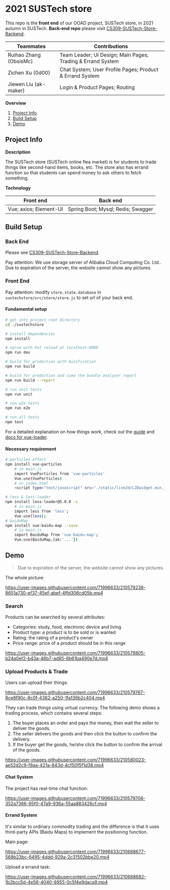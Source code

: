# 2021 SUSTech store

This repo is the **front end** of our OOAD project, SUSTech store, in 2021 autumn in SUSTech. **Back-end repo** please visit [CS309-SUSTech-Store-Backend](https://github.com/Evens1sen/CS309_SUSTech_Store_Backend).

| Teammates              | Contributions                                               |
| ---------------------- | ----------------------------------------------------------- |
| Ruihao Zhang (ObsisMc) | Team Leader; UI Design; Main Pages; Trading & Errand System |
| Zichen Xu (0d00)       | Chat System; User Profile Pages; Product & Errand System    |
| Jiewen Liu (ak-maker)  | Login & Product Pages; Routing                              |

**Overview**

1. [Project Info](#project-info)
2. [Build Setup](#build-setup)
3. [Demo](#demo)

## Project Info

**Description**

The SUSTech store (SUSTech online flea market) is for students to trade things like second-hand items, books, etc. The store also has errand function so that students can spend money to ask others to fetch something.



**Technology**

| Front end              | Back end                           |
| ---------------------- | ---------------------------------- |
| Vue; axios; Element-UI | Spring Boot; Mysql; Redis; Swagger |



## Build Setup

### Back End

Please see [CS309-SUSTech-Store-Backend](https://github.com/Evens1sen/CS309_SUSTech_Store_Backend).

Pay attention: We use storage server of Alibaba Cloud Computing Co. Ltd.. Due to expiration of the server, the website cannot show any pictures.

### Front End

Pay attention: modify `store.state.database` in `sustechstore/src/store/store.js` to set url of your back end.

#### Fundamental setup

``` bash
# get into project root directory
cd ./sustechstore

# install dependencies
npm install

# serve with hot reload at localhost:8080
npm run dev

# build for production with minification
npm run build

# build for production and view the bundle analyzer report
npm run build --report

# run unit tests
npm run unit

# run e2e tests
npm run e2e

# run all tests
npm test
```

For a detailed explanation on how things work, check out the [guide](http://vuejs-templates.github.io/webpack/) and [docs for vue-loader](http://vuejs.github.io/vue-loader).

#### Necessary requirement

```bash
# particles effect
npm install vue-particles
	# in main.js
	import VueParticles from 'vue-particles'
	Vue.use(VueParticles)
	# in index.html
	<script type="text/javascript" src="./static/live2d/L2Dwidget.min.js"></script>

# less & less-loader
npm install less-loader@5.0.0 -s
	# in main.js
	import less from 'less';
	Vue.use(less);
# baiduMap
npm install vue-baidu-map --save
    # in main.js
    import BaiduMap from 'vue-baidu-map';
    Vue.use(BaiduMap,{ak:'...'})
```





## Demo

> Due to expiration of the server, the website cannot show any pictures.

The whole picture:

https://user-images.githubusercontent.com/71996633/210579238-8651a730-ef37-45ef-abef-4ffd306cd05b.mp4



### Search

Products can be searched by several attributes:

- Categories: study, food, electronic device and living
- Product type: a product is to be sold or is wanted
- Rating: the rating of a product's owner
- Price range: price of a product should be in this range

https://user-images.githubusercontent.com/71996633/210579805-b24a0ef2-b43a-46b7-ad85-6b61ba490e7d.mp4



### Upload Products & Trade

Users can upload their things:

https://user-images.githubusercontent.com/71996633/210579767-8ce8f90c-8c0f-4362-a250-1fa136b2c404.mp4



They can trade things using virtual currency. The following demo shows a trading process, which contains several steps:

1. The buyer places an order and pays the money, then wait the seller to deliver the goods.
2. The seller delivers the goods and then click the button to confirm the delivery.
3. If the buyer get the goods, he/she click the button to confirm the arrival of the goods.

https://user-images.githubusercontent.com/71996633/210580023-ae52d2c9-f8aa-421a-843d-4cf50f5f1d38.mp4



#### Chat System

The project has real-time chat function:

https://user-images.githubusercontent.com/71996633/210579706-352a7366-95f0-47a9-936a-55aa883426cf.mp4



#### Errand System

It's similar to ordinary commodity trading and the difference is that it uses third-party APIs (Baidu Maps) to implement the positioning function.



Main page:

https://user-images.githubusercontent.com/71996633/210688677-568b23bc-6495-4ddd-929a-2c31502bbe20.mp4



Upload a errand task:

https://user-images.githubusercontent.com/71996633/210688682-1b2bcc5d-4e56-4040-8955-0c5f4e9daca9.mp4

